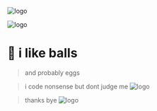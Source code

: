 ![logo](https://img.shields.io/badge/my%20socials%3A-4bunny__-ff69b4)

![logo](https://data.whicdn.com/images/357000926/original.jpg)

# 🐇 i like balls 
> and probably eggs

> i code nonsense but dont judge me
![logo](https://data.whicdn.com/images/314059973/original.jpg)

> thanks bye
![logo](https://data.whicdn.com/images/348129236/original.jpg)
 

